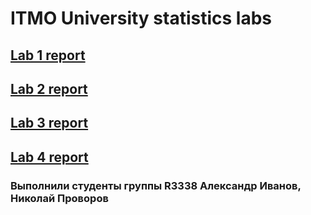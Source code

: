 # ITMO University statistics labs 


## [Lab 1 report](https://edelwiw.github.io/Statistics/Lab%201/main.html)

## [Lab 2 report](https://edelwiw.github.io/Statistics/Lab%202/main.html)

## [Lab 3 report](https://edelwiw.github.io/Statistics/Lab%203/main.html)

## [Lab 4 report](https://edelwiw.github.io/Statistics/Lab%204/main.html)

### Выполнили студенты группы R3338 Александр Иванов, Николай Проворов 